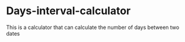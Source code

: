 # Days-interval-calculator
This is a calculator that can calculate the number of days between two dates
